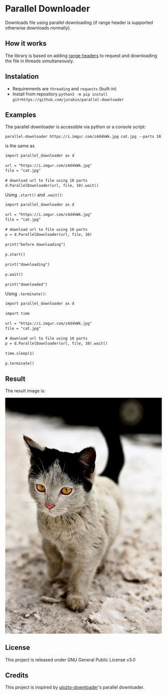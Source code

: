 # Parallel Downloader

Downloads file using parallel downloading (if range header is supported otherwise downloads normally).

## How it works

The library is based on adding [range headers](https://developer.mozilla.org/en-US/docs/Web/HTTP/Range_requests) to request and downloading the file in threads simultaneously.

## Instalation

- Requirements are `threading` and `requests` (built-in)
- Install from repository `python3 -m pip install git+https://github.com/jurakin/parallel-downloader`

## Examples

The parallel downloader is accessible via python or a console script:

```
parallel-downloader https://i.imgur.com/z4d4kWk.jpg cat.jpg --parts 10
```
is the same as

```
import parallel_downloader as d

url = "https://i.imgur.com/z4d4kWk.jpg"
file = "cat.jpg"

# download url to file using 10 parts
d.ParallelDownloader(url, file, 10).wait()
```

Using `.start()` and `.wait()`:

```
import parallel_downloader as d

url = "https://i.imgur.com/z4d4kWk.jpg"
file = "cat.jpg"

# download url to file using 10 parts
p = d.ParallelDownloader(url, file, 10)

print("before downloading")

p.start()

print("downloading")

p.wait()

print("downloaded")
```

Using `.terminate()`:

```
import parallel_downloader as d

import time

url = "https://i.imgur.com/z4d4kWk.jpg"
file = "cat.jpg"

# download url to file using 10 parts
p = d.ParallelDownloader(url, file, 10).wait()

time.sleep(1)

p.terminate()
```

## Result

The result image is:

![cat](./cat.jpg?raw=true)

## License

This project is released under GNU General Public License v3.0

## Credits

This project is inspired by [ulozto-downloader](https://github.com/setnicka/ulozto-downloader)'s parallel downloader.
